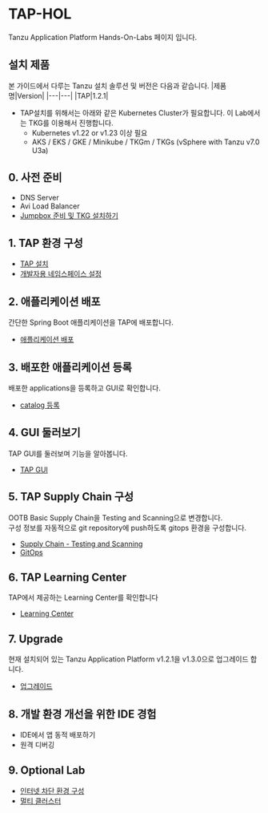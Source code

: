 # TAP-HOL
Tanzu Application Platform Hands-On-Labs 페이지 입니다.

## 설치 제품
본 가이드에서 다루는 Tanzu 설치 솔루션 및 버전은 다음과 같습니다.
|제품명|Version|
|---|---|
|TAP|1.2.1|

* TAP설치를 위해서는 아래와 같은 Kubernetes Cluster가 필요합니다. 이 Lab에서는 TKG를 이용해서 진행합니다.
  - Kubernetes v1.22 or v1.23 이상 필요
  - AKS / EKS / GKE / Minikube / TKGm / TKGs (vSphere with Tanzu v7.0 U3a)


## 0. 사전 준비
- DNS Server
- Avi Load Balancer
- [Jumpbox 준비 및 TKG 설치하기](./tap/jumpbox-prepare.md)

## 1. TAP 환경 구성
- [TAP 설치](./install/install-on-vsphere-hol.md)
- [개발자용 네임스페이스 설정](./install/dev-namespace.md)

## 2. 애플리케이션 배포
간단한 Spring Boot 애플리케이션을 TAP에 배포합니다.
- [애플리케이션 배포](./tap/app-deploy.md)

## 3. 배포한 애플리케이션 등록
배포한 applications을 등록하고 GUI로 확인합니다.
- [catalog 등록](./tap/catalog.md)

## 4. GUI 둘러보기
TAP GUI를 둘러보며 기능을 알아봅니다.
- [TAP GUI](./tap/gui.md)

## 5. TAP Supply Chain 구성
OOTB Basic Supply Chain을 Testing and Scanning으로 변경합니다.    
구성 정보를 자동적으로 git repository에 push하도록 gitops 환경을 구성합니다.
- [Supply Chain - Testing and Scanning](./tap/ootb-testing-and-scanning.md)
- [GitOps](./tap/gitops.md)

## 6. TAP Learning Center
TAP에서 제공하는 Learning Center를 확인합니다
- [Learning Center](./tap/learning-center.md)

## 7. Upgrade
현재 설치되어 있는 Tanzu Application Platform v1.2.1을 v1.3.0으로 업그레이드 합니다.
- [업그레이드](./tap/upgrade.md)

## 8. 개발 환경 개선을 위한 IDE 경험
- IDE에서 앱 동적 배포하기
- 원격 디버깅

## 9. Optional Lab
- [인터넷 차단 환경 구성](./tap/full-air-gapped.md)
- [멀티 클러스터](./tap/multi-cluster.md)



